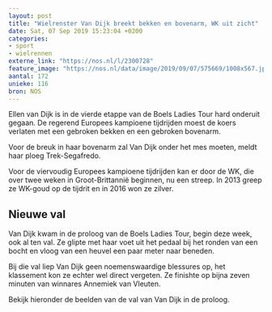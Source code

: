 ```yaml
---
layout: post
title: "Wielrenster Van Dijk breekt bekken en bovenarm, WK uit zicht"
date: Sat, 07 Sep 2019 15:23:04 +0200
categories: 
- sport 
- wielrennen 
externe_link: "https://nos.nl/l/2300728"
feature_image: "https://nos.nl/data/image/2019/09/07/575669/1008x567.jpg"
aantal: 172
unieke: 116
bron: NOS
---
```


<p>Ellen van Dijk is in de vierde etappe van de Boels Ladies Tour hard onderuit gegaan. De regerend Europees kampioene tijdrijden moest de koers verlaten met een gebroken bekken en een gebroken bovenarm.</p>
<p>Voor de breuk in haar bovenarm zal Van Dijk onder het mes moeten, meldt haar ploeg Trek-Segafredo.</p>
<p>Voor de viervoudig Europees kampioene tijdrijden kan er door de WK, die over twee weken in Groot-Brittannië beginnen, nu een streep. In 2013 greep ze WK-goud op de tijdrit en in 2016 won ze zilver.</p>
<h2>Nieuwe val</h2>
<p>Van Dijk kwam in de proloog van de Boels Ladies Tour, begin deze week, ook al ten val. Ze glipte met haar voet uit het pedaal bij het ronden van een bocht en vloog van een heuvel een paar meter naar beneden. </p>
<p>Bij die val liep Van Dijk geen noemenswaardige blessures op, het klassement kon ze echter wel direct vergeten. Ze finishte op bijna zeven minuten van winnares Annemiek van Vleuten.</p>
<p>Bekijk hieronder de beelden van de val van Van Dijk in de proloog.</p>
